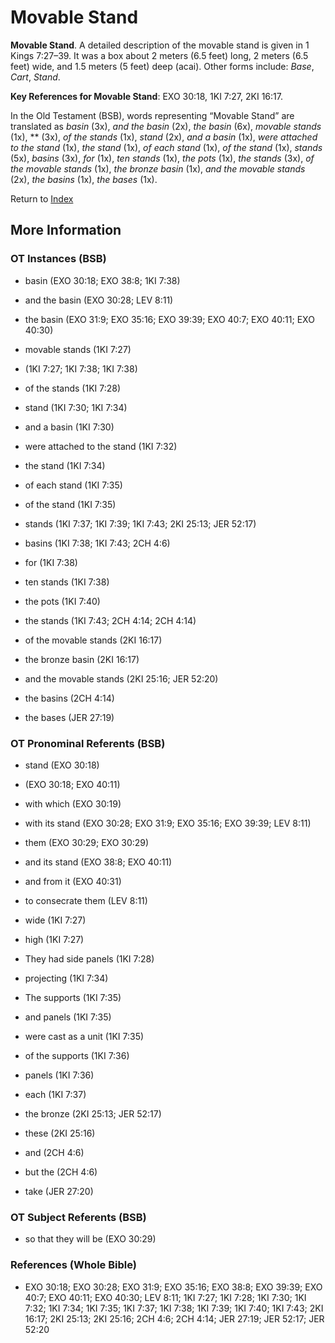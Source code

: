 # Movable Stand
**Movable Stand**. 
A detailed description of the movable stand is given in 1 Kings 7:27–39. It was a box about 2 meters (6.5 feet) long, 2 meters (6.5 feet) wide, and 1.5 meters (5 feet) deep (acai). 
Other forms include: 
*Base*, *Cart*, *Stand*. 


**Key References for Movable Stand**: 
EXO 30:18, 1KI 7:27, 2KI 16:17. 


In the Old Testament (BSB), words representing “Movable Stand” are translated as 
*basin* (3x), *and the basin* (2x), *the basin* (6x), *movable stands* (1x), ** (3x), *of the stands* (1x), *stand* (2x), *and a basin* (1x), *were attached to the stand* (1x), *the stand* (1x), *of each stand* (1x), *of the stand* (1x), *stands* (5x), *basins* (3x), *for* (1x), *ten stands* (1x), *the pots* (1x), *the stands* (3x), *of the movable stands* (1x), *the bronze basin* (1x), *and the movable stands* (2x), *the basins* (1x), *the bases* (1x). 




Return to [Index](00-Index.md)

## More Information

### OT Instances (BSB)

* basin (EXO 30:18; EXO 38:8; 1KI 7:38)

* and the basin (EXO 30:28; LEV 8:11)

* the basin (EXO 31:9; EXO 35:16; EXO 39:39; EXO 40:7; EXO 40:11; EXO 40:30)

* movable stands (1KI 7:27)

*  (1KI 7:27; 1KI 7:38; 1KI 7:38)

* of the stands (1KI 7:28)

* stand (1KI 7:30; 1KI 7:34)

* and a basin (1KI 7:30)

* were attached to the stand (1KI 7:32)

* the stand (1KI 7:34)

* of each stand (1KI 7:35)

* of the stand (1KI 7:35)

* stands (1KI 7:37; 1KI 7:39; 1KI 7:43; 2KI 25:13; JER 52:17)

* basins (1KI 7:38; 1KI 7:43; 2CH 4:6)

* for (1KI 7:38)

* ten stands (1KI 7:38)

* the pots (1KI 7:40)

* the stands (1KI 7:43; 2CH 4:14; 2CH 4:14)

* of the movable stands (2KI 16:17)

* the bronze basin (2KI 16:17)

* and the movable stands (2KI 25:16; JER 52:20)

* the basins (2CH 4:14)

* the bases (JER 27:19)



### OT Pronominal Referents (BSB)

* stand (EXO 30:18)

*  (EXO 30:18; EXO 40:11)

* with which (EXO 30:19)

* with its stand (EXO 30:28; EXO 31:9; EXO 35:16; EXO 39:39; LEV 8:11)

* them (EXO 30:29; EXO 30:29)

* and its stand (EXO 38:8; EXO 40:11)

* and from it (EXO 40:31)

* to consecrate them (LEV 8:11)

* wide (1KI 7:27)

* high (1KI 7:27)

* They had side panels (1KI 7:28)

* projecting (1KI 7:34)

* The supports (1KI 7:35)

* and panels (1KI 7:35)

* were cast as a unit (1KI 7:35)

* of the supports (1KI 7:36)

* panels (1KI 7:36)

* each (1KI 7:37)

* the bronze (2KI 25:13; JER 52:17)

* these (2KI 25:16)

* and (2CH 4:6)

* but the (2CH 4:6)

* take (JER 27:20)



### OT Subject Referents (BSB)

* so that they will be (EXO 30:29)



### References (Whole Bible)

* EXO 30:18; EXO 30:28; EXO 31:9; EXO 35:16; EXO 38:8; EXO 39:39; EXO 40:7; EXO 40:11; EXO 40:30; LEV 8:11; 1KI 7:27; 1KI 7:28; 1KI 7:30; 1KI 7:32; 1KI 7:34; 1KI 7:35; 1KI 7:37; 1KI 7:38; 1KI 7:39; 1KI 7:40; 1KI 7:43; 2KI 16:17; 2KI 25:13; 2KI 25:16; 2CH 4:6; 2CH 4:14; JER 27:19; JER 52:17; JER 52:20



